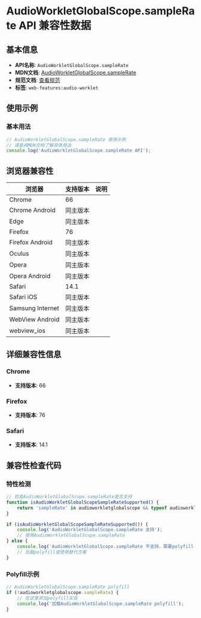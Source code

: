 # AudioWorkletGlobalScope.sampleRate API 兼容性数据

## 基本信息

- **API名称**: `AudioWorkletGlobalScope.sampleRate`
- **MDN文档**: [AudioWorkletGlobalScope.sampleRate](https://developer.mozilla.org/docs/Web/API/AudioWorkletGlobalScope/sampleRate)
- **规范文档**: [查看规范](https://webaudio.github.io/web-audio-api/#dom-audioworkletglobalscope-samplerate)
- **标签**: `web-features:audio-worklet`

## 使用示例

### 基本用法

```javascript
// AudioWorkletGlobalScope.sampleRate 使用示例
// 请查阅MDN文档了解具体用法
console.log('AudioWorkletGlobalScope.sampleRate API');
```

## 浏览器兼容性

| 浏览器 | 支持版本 | 说明 |
|--------|----------|------|
| Chrome | 66 |  |
| Chrome Android | 同主版本 |  |
| Edge | 同主版本 |  |
| Firefox | 76 |  |
| Firefox Android | 同主版本 |  |
| Oculus | 同主版本 |  |
| Opera | 同主版本 |  |
| Opera Android | 同主版本 |  |
| Safari | 14.1 |  |
| Safari iOS | 同主版本 |  |
| Samsung Internet | 同主版本 |  |
| WebView Android | 同主版本 |  |
| webview_ios | 同主版本 |  |

## 详细兼容性信息

### Chrome

- **支持版本**: 66

### Firefox

- **支持版本**: 76

### Safari

- **支持版本**: 14.1

## 兼容性检查代码

### 特性检测

```javascript
// 检查AudioWorkletGlobalScope.sampleRate是否支持
function isAudioWorkletGlobalScopeSampleRateSupported() {
    return 'sampleRate' in audioworkletglobalscope && typeof audioworkletglobalscope.sampleRate === 'function';
}

if (isAudioWorkletGlobalScopeSampleRateSupported()) {
    console.log('AudioWorkletGlobalScope.sampleRate 支持');
    // 使用AudioWorkletGlobalScope.sampleRate
} else {
    console.log('AudioWorkletGlobalScope.sampleRate 不支持，需要polyfill');
    // 加载polyfill或使用替代方案
}
```

### Polyfill示例

```javascript
// AudioWorkletGlobalScope.sampleRate polyfill
if (!audioworkletglobalscope.sampleRate) {
    // 在这里添加polyfill实现
    console.log('加载AudioWorkletGlobalScope.sampleRate polyfill');
}
```

